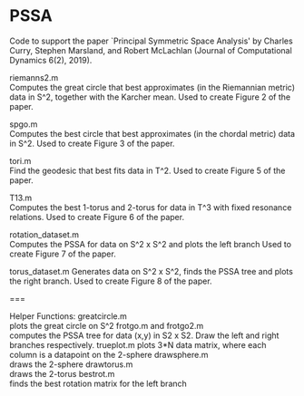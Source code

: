 # PSSA

Code to support the paper `Principal Symmetric Space Analysis' by Charles Curry, Stephen Marsland, and Robert McLachlan (Journal of Computational Dynamics 6(2), 2019).

riemanns2.m	 
  Computes the great circle that best approximates (in the Riemannian metric) data in S^2, together with the Karcher mean.
  Used to create Figure 2 of the paper.

spgo.m	
  Computes the best circle that best approximates (in the chordal metric) data in S^2.
  Used to create Figure 3 of the paper.
  
tori.m		
  Find the geodesic that best fits data in T^2.
  Used to create Figure 5 of the paper.
  
T13.m	
  Computes the best 1-torus and 2-torus for data in T^3 with fixed resonance relations.
  Used to create Figure 6 of the paper.

  
rotation_dataset.m	
  Computes the PSSA for data on S^2 x S^2 and plots the left branch
  Used to create Figure 7 of the paper.

torus_dataset.m
  Generates data on S^2 x S^2, finds the PSSA tree and plots the right branch.
  Used to create Figure 8 of the paper.

===

Helper Functions:
greatcircle.m		
  plots the great circle on S^2
frotgo.m and frotgo2.m		
  computes the PSSA tree for data (x,y) in S2 x S2. Draw the left and right branches respectively.
trueplot.m
  plots 3*N data matrix, where each column is a datapoint on the 2-sphere
drawsphere.m		
  draws the 2-sphere
drawtorus.m		
  draws the 2-torus
bestrot.m		
  finds the best rotation matrix for the left branch

